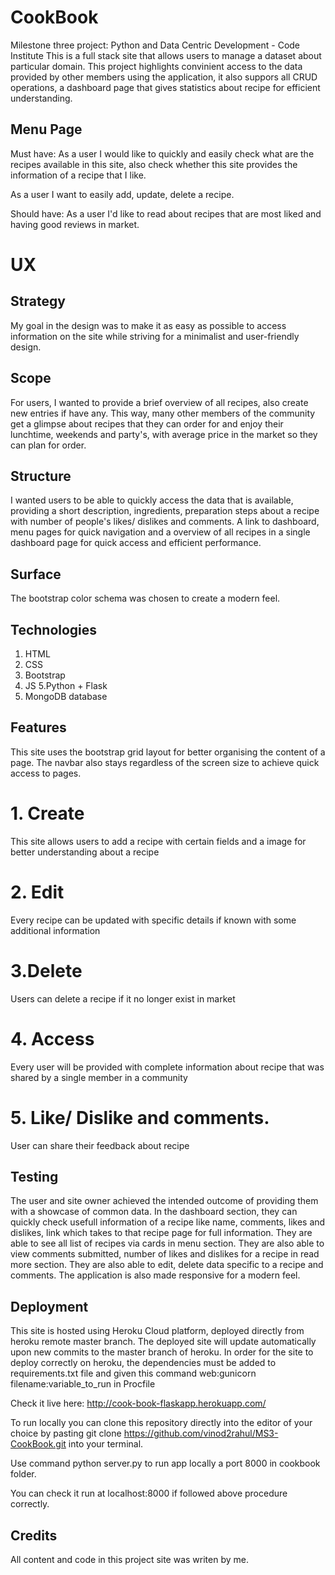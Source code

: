 # CookBook
Milestone three project:  Python and Data Centric Development - Code Institute
This is a full stack site that allows users to manage a dataset about particular domain. This project highlights convinient access to the data provided by other members using the application, it also suppors all CRUD operations,  a dashboard page that gives statistics about recipe for efficient understanding.

## Menu Page
Must have:
As a user I would like to quickly and easily check what are the recipes available in this site, also check whether this site  provides the information of a recipe that I like.

As a user I want to easily add, update, delete a recipe.

Should have:
As a user I'd like to read about recipes that are most liked and having good reviews in market.



# UX

## Strategy
My goal in the design was to make it as easy as possible to access information on the site while striving for a minimalist and user-friendly design.

##  Scope
For users, I wanted to provide a brief overview of all recipes, also create new entries if have any. This way, many other members of the community get a glimpse about recipes that they can order for and enjoy their lunchtime, weekends and party's, with average price in the market so they can plan for order.

## Structure
I wanted users to be able to quickly access the data that is available, providing a short description, ingredients, preparation steps about a recipe with number of people's likes/ dislikes and comments. A link to dashboard, menu pages for quick navigation and a overview of all recipes in a single dashboard page for quick access and efficient performance.

## Surface
The bootstrap color schema was chosen to create a modern feel.

## Technologies
1. HTML
2. CSS
3. Bootstrap
4. JS
5.Python + Flask
6. MongoDB database

##  Features
This site uses the bootstrap grid layout for better organising the content of a page. The navbar also stays regardless of the screen size to achieve quick access to pages.

# 1. Create
This site allows users to add a recipe with certain fields and a image for better understanding about a recipe

# 2. Edit
Every recipe can be updated with specific details if known with some additional information 

# 3.Delete
Users can delete a recipe if it no longer exist in market

# 4. Access
Every user will be provided with complete information about recipe that was shared by a single member in a community

# 5. Like/ Dislike and comments.
User can share their feedback about recipe

## Testing

The user and site owner achieved the intended outcome of providing them with a showcase of common data. In the dashboard section, they can quickly check usefull information of a recipe like name, comments, likes and dislikes, link which takes to that recipe page for full information. They are able to see all list of recipes via cards in menu section. They are also able to view comments submitted, number of likes and dislikes for a recipe in read more section. They are also able to edit, delete data specific to a recipe and comments. The application is also made responsive for a modern feel.

## Deployment
This site is hosted using Heroku Cloud platform, deployed directly from heroku remote master branch. The deployed site will update automatically upon new commits to the master branch of heroku. In order for the site to deploy correctly on heroku, the dependencies must be added to requirements.txt file and given this command web:gunicorn filename:variable_to_run in Procfile

Check it live here: http://cook-book-flaskapp.herokuapp.com/

To run locally you can clone this repository directly into the editor of your choice by pasting git clone https://github.com/vinod2rahul/MS3-CookBook.git into your terminal. 

Use command python server.py to run app locally a port 8000 in cookbook folder.

You can check it run at localhost:8000 if followed above procedure correctly.

## Credits
All content and code in this project site was writen by me.